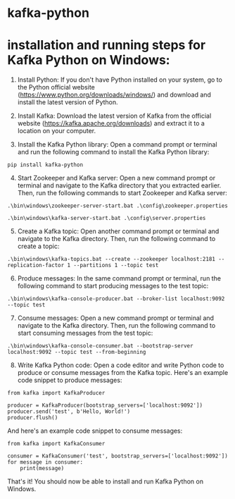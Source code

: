 # kafka-python

# installation and running steps for Kafka Python on Windows:

1. Install Python: If you don't have Python installed on your system, go to the Python official website (https://www.python.org/downloads/windows/) and download and install the latest version of Python.

2. Install Kafka: Download the latest version of Kafka from the official website (https://kafka.apache.org/downloads) and extract it to a location on your computer.

3. Install the Kafka Python library: Open a command prompt or terminal and run the following command to install the Kafka Python library:

```
pip install kafka-python
```

4. Start Zookeeper and Kafka server: Open a new command prompt or terminal and navigate to the Kafka directory that you extracted earlier. Then, run the following commands to start Zookeeper and Kafka server:

```
.\bin\windows\zookeeper-server-start.bat .\config\zookeeper.properties
```

```
.\bin\windows\kafka-server-start.bat .\config\server.properties
```

5. Create a Kafka topic: Open another command prompt or terminal and navigate to the Kafka directory. Then, run the following command to create a topic:

```
.\bin\windows\kafka-topics.bat --create --zookeeper localhost:2181 --replication-factor 1 --partitions 1 --topic test
```

6. Produce messages: In the same command prompt or terminal, run the following command to start producing messages to the test topic:

```
.\bin\windows\kafka-console-producer.bat --broker-list localhost:9092 --topic test
```

7. Consume messages: Open a new command prompt or terminal and navigate to the Kafka directory. Then, run the following command to start consuming messages from the test topic:

```
.\bin\windows\kafka-console-consumer.bat --bootstrap-server localhost:9092 --topic test --from-beginning
```

8. Write Kafka Python code: Open a code editor and write Python code to produce or consume messages from the Kafka topic. Here's an example code snippet to produce messages:

```
from kafka import KafkaProducer

producer = KafkaProducer(bootstrap_servers=['localhost:9092'])
producer.send('test', b'Hello, World!')
producer.flush()
```

And here's an example code snippet to consume messages:

```
from kafka import KafkaConsumer

consumer = KafkaConsumer('test', bootstrap_servers=['localhost:9092'])
for message in consumer:
    print(message)
``` 

That's it! You should now be able to install and run Kafka Python on Windows.

